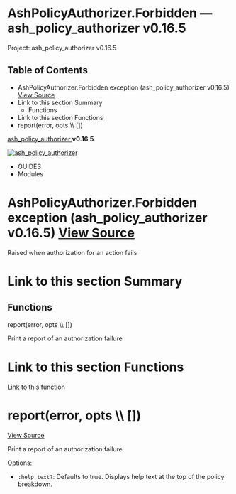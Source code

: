 # AshPolicyAuthorizer.Forbidden — ash_policy_authorizer v0.16.5

Project: ash_policy_authorizer v0.16.5

## Table of Contents

- AshPolicyAuthorizer.Forbidden exception (ash_policy_authorizer v0.16.5) [ View Source ](external_link)
- Link to this section Summary
  - Functions
- Link to this section Functions
- report(error, opts \\\ [])

[ ash_policy_authorizer ](external_link) **v0.16.5**

[ ![ash_policy_authorizer](external_link) ](https://github.com/ash-project/ash_policy_authorizer)

  * GUIDES
  * Modules






#  AshPolicyAuthorizer.Forbidden exception (ash_policy_authorizer v0.16.5) [ View Source ](external_link)

Raised when authorization for an action fails

#  Link to this section Summary 

##  Functions

report(error, opts \\\ [])

Print a report of an authorization failure

#  Link to this section Functions 

Link to this function

# report(error, opts \\\ [])

[ View Source ](external_link)

Print a report of an authorization failure

Options:

  * `:help_text?`: Defaults to true. Displays help text at the top of the policy breakdown.


